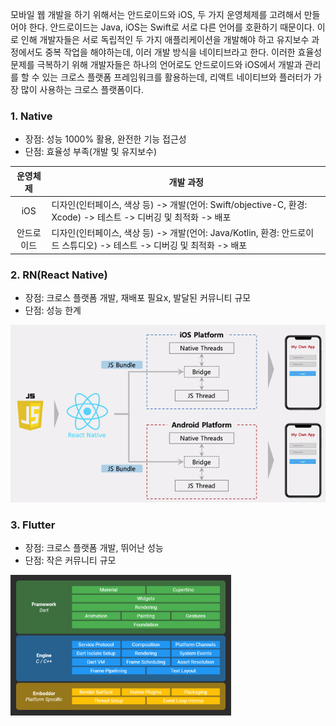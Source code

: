 <p>
  모바일 웹 개발을 하기 위해서는 안드로이드와 iOS, 두 가지 운영체제를 고려해서 만들어야 한다. 안드로이드는 Java, iOS는 Swift로 서로 다른 언어를 호환하기 때문이다.
  이로 인해 개발자들은 서로 독립적인 두 가지 애플리케이션을 개발해야 하고 유지보수 과정에서도 중복 작업을 해야하는데, 이러 개발 방식을 네이티브라고 한다. 
  이러한 효율성 문제를 극복하기 위해 개발자들은 하나의 언어로도 안드로이드와 iOS에서 개발과 관리를 할 수 있는 크로스 플랫폼 프레임워크를 활용하는데,
  리액트 네이티브와 플러터가 가장 많이 사용하는 크로스 플랫폼이다.
</p>

### 1. Native

- 장점:  성능 1000% 활용, 완전한 기능 접근성
- 단점:  효율성 부족(개발 및 유지보수)

| 운영체제 | 개발 과정 |
| :-----: | ----- |
| iOS | 디자인(인터페이스, 색상 등) -> 개발(언어: Swift/objective-C, 환경: Xcode) -> 테스트 -> 디버깅 및 최적화 -> 배포 |
| 안드로이드 | 디자인(인터페이스, 색상 등) -> 개발(언어: Java/Kotlin, 환경: 안드로이드 스튜디오) -> 테스트 -> 디버깅 및 최적화 -> 배포 |

### 2. RN(React Native)

- 장점:  크로스 플랫폼 개발, 재배포 필요x, 발달된 커뮤니티 규모
- 단점:  성능 한계
<img src="images/RN.png">

### 3. Flutter

- 장점:  크로스 플랫폼 개발, 뛰어난 성능
- 단점:  작은 커뮤니티 규모
<img src="images/Flutter.png" style="width: 70%;">
